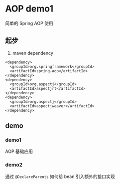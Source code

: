 # AOP demo1

简单的 Spring AOP 使用

## 起步

1. maven dependency

```
<dependency>
  <groupId>org.springframework</groupId>
  <artifactId>spring-aop</artifactId>
</dependency>
<dependency>
  <groupId>org.aspectj</groupId>
  <artifactId>aspectjrt</artifactId>
</dependency>
<dependency>
  <groupId>org.aspectj</groupId>
  <artifactId>aspectjweaver</artifactId>
</dependency>
```

## demo

### demo1

AOP 基础应用

### demo2

通过 `@DeclareParents` 如何给 bean 引入额外的接口实现